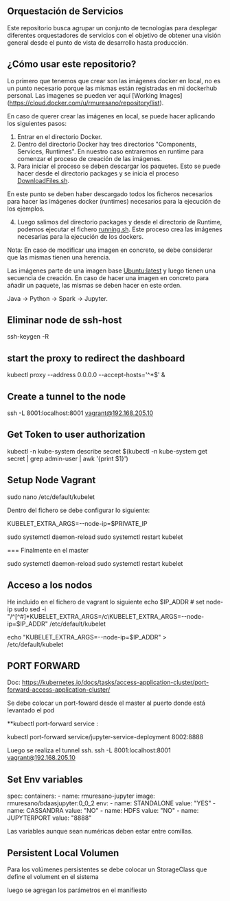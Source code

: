 ## Orquestación de Servicios

Este repositorio busca agrupar un conjunto de tecnologías para desplegar diferentes orquestadores de servicios con el objetivo de obtener una visión general desde el punto de vista de desarrollo hasta producción.

## ¿Cómo usar este repositorio?

Lo primero que tenemos que crear son las imágenes docker en local, no es un punto necesario porque las mismas están registradas en mi dockerhub personal. Las imagenes se pueden ver aquí [Working Images] (https://cloud.docker.com/u/rmuresano/repository/list).

En caso de querer crear las imágenes en local, se puede hacer aplicando los siguientes pasos:

1) Entrar en el directorio Docker. 
2) Dentro del directorio Docker hay tres directorios "Components, Services, Runtimes". En nuestro caso entraremos en runtime para comenzar el proceso de creación de las imágenes. 
3) Para iniciar el proceso se deben descargar los paquetes. Esto se puede hacer desde el directorio packages y se inicia el proceso [DownloadFiles.sh](https://github.com/mureron/bdaasmicroservices/blob/master/docker/runtimes/packages/DownloadFiles.sh).

En este punto se deben haber descargado todos los ficheros necesarios para hacer las imágenes docker (runtimes) necesarios para la ejecución de los ejemplos. 

4) Luego salimos del directorio packages y desde el directorio de Runtime, podemos ejecutar el fichero [running.sh](https://github.com/mureron/bdaasmicroservices/blob/master/docker/runtimes/running.sh). Este proceso crea las imágenes necesarias para la ejecución de los dockers. 

Nota: En caso de modificar una imagen en concreto, se debe considerar que las mismas tienen una herencia.

Las imágenes parte de una imagen base [Ubuntu:latest](https://hub.docker.com/_/ubuntu) y luego tienen una secuencia de creación. En caso de hacer una imagen en concreto para añadir un paquete, las mismas se deben hacer en este orden. 

Java -> Python -> Spark -> Jupyter.


## Eliminar node de ssh-host

ssh-keygen -R <host>

## start the proxy to redirect the dashboard

kubectl proxy --address 0.0.0.0 --accept-hosts='^*$' &

## Create a tunnel to the node

ssh -L 8001:localhost:8001 vagrant@192.168.205.10

## Get Token to user authorization 

kubectl -n kube-system describe secret $(kubectl -n kube-system get secret | grep admin-user | awk '{print $1}')

## Setup Node Vagrant

sudo nano /etc/default/kubelet

Dentro del fichero se debe configurar lo siguiente: 

KUBELET_EXTRA_ARGS=--node-ip=$PRIVATE_IP


sudo systemctl daemon-reload
sudo systemctl restart kubelet

=== Finalmente en el master

sudo systemctl daemon-reload
sudo systemctl restart kubelet


## Acceso a los nodos

He incluido en el fichero de vagrant lo siguiente
echo $IP_ADDR
    # set node-ip
sudo sed -i "/^[^#]*KUBELET_EXTRA_ARGS=/c\KUBELET_EXTRA_ARGS=--node-ip=$IP_ADDR" /etc/default/kubelet

echo "KUBELET_EXTRA_ARGS=--node-ip=$IP_ADDR" > /etc/default/kubelet
   

## PORT FORWARD

Doc: https://kubernetes.io/docs/tasks/access-application-cluster/port-forward-access-application-cluster/



Se debe colocar un port-foward desde el master al puerto donde está levantado el pod


**kubectl port-forward service <servicio> <puertolocal>:<puertoremoto>

kubectl port-forward service/jupyter-service-deployment 8002:8888

Luego se realiza el tunnel ssh.
ssh -L 8001:localhost:8001 vagrant@192.168.205.10

## Set Env variables

spec:
      containers:
      - name: rmuresano-jupyter
        image: rmuresano/bdaasjupyter:0_0_2
        env: 
        - name: STANDALONE
          value: "YES"
        - name: CASSANDRA
          value: "NO"
        - name: HDFS
          value: "NO"
        - name: JUPYTERPORT
          value: "8888"  

Las variables aunque sean numéricas deben estar entre comillas.


## Persistent Local Volumen

Para los volúmenes persistentes se debe colocar un StorageClass que define el volument en el sistema

luego se agregan los parámetros en el manifiesto 